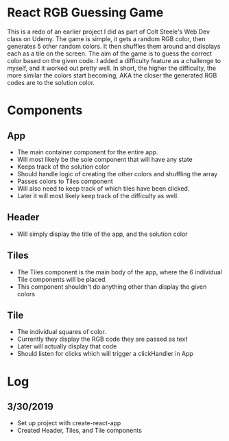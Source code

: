# React RGB Guessing Game

This is a redo of an earlier project I did as part of Colt Steele's Web Dev class on Udemy. The game is simple, it gets a random RGB color, then generates 5 other random colors. It then shuffles them around and displays each as a tile on the screen. The aim of the game is to guess the correct color based on the given code. I added a difficulty feature as a challenge to myself, and it worked out pretty well. In short, the higher the difficulty, the more similar the colors start becoming, AKA the closer the generated RGB codes are to the solution color. 

# Components

## App
+ The main container component for the entire app. 
+ Will most likely be the sole component that will have any state
+ Keeps track of the solution color
+ Should handle logic of creating the other colors and shuffling the array
+ Passes colors to Tiles component
+ Will also need to keep track of which tiles have been clicked. 
+ Later it will most likely keep track of the difficulty as well.

## Header
+ Will simply display the title of the app, and the solution color

## Tiles
+ The Tiles component is the main body of the app, where the 6 individual Tile components will be placed. 
+ This component shouldn't do anything other than display the given colors 

## Tile 
+ The individual squares of color. 
+ Currently they display the RGB code they are passed as text
+ Later will actually display that code 
+ Should listen for clicks which will trigger a clickHandler in App



# Log

## 3/30/2019
+ Set up project with create-react-app
+ Created Header, Tiles, and Tile components 